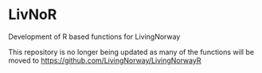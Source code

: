 # LivNoR
Development of R based functions for LivingNorway

This repository is no longer being updated as many of the functions will be moved to  https://github.com/LivingNorway/LivingNorwayR
